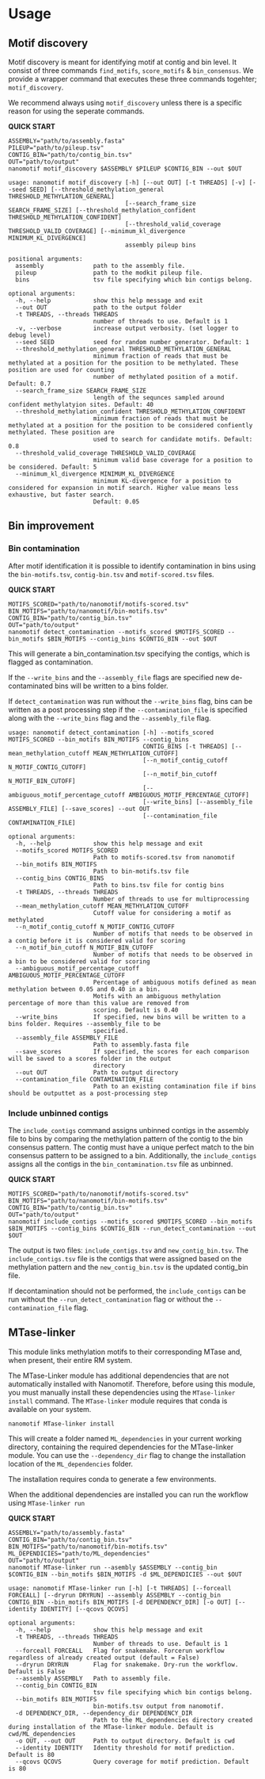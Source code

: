 # Usage

## Motif discovery

Motif discovery is meant for identifying motif at contig and bin level. It consist of three commands `find_motifs`, `score_motifs` & `bin_consensus`. We provide a wrapper command that executes these three commands togehter; `motif_discovery`.

We recommend always using `motif_discovery` unless there is a specific reason for using the seperate commands. 

**QUICK START**
```shell
ASSEMBLY="path/to/assembly.fasta"
PILEUP="path/to/pileup.tsv"
CONTIG_BIN="path/to/contig_bin.tsv"
OUT="path/to/output"
nanomotif motif_discovery $ASSEMBLY $PILEUP $CONTIG_BIN --out $OUT
```

```
usage: nanomotif motif_discovery [-h] [--out OUT] [-t THREADS] [-v] [--seed SEED] [--threshold_methylation_general THRESHOLD_METHYLATION_GENERAL]
                                 [--search_frame_size SEARCH_FRAME_SIZE] [--threshold_methylation_confident THRESHOLD_METHYLATION_CONFIDENT]
                                 [--threshold_valid_coverage THRESHOLD_VALID_COVERAGE] [--minimum_kl_divergence MINIMUM_KL_DIVERGENCE]
                                 assembly pileup bins

positional arguments:
  assembly              path to the assembly file.
  pileup                path to the modkit pileup file.
  bins                  tsv file specifying which bin contigs belong.

optional arguments:
  -h, --help            show this help message and exit
  --out OUT             path to the output folder
  -t THREADS, --threads THREADS
                        number of threads to use. Default is 1
  -v, --verbose         increase output verbosity. (set logger to debug level)
  --seed SEED           seed for random number generator. Default: 1
  --threshold_methylation_general THRESHOLD_METHYLATION_GENERAL
                        minimum fraction of reads that must be methylated at a position for the position to be methylated. These position are used for counting
                        number of methylated position of a motif. Default: 0.7
  --search_frame_size SEARCH_FRAME_SIZE
                        length of the sequnces sampled around confident methylatyion sites. Default: 40
  --threshold_methylation_confident THRESHOLD_METHYLATION_CONFIDENT
                        minimum fraction of reads that must be methylated at a position for the position to be considered confiently methylated. These position are
                        used to search for candidate motifs. Default: 0.8
  --threshold_valid_coverage THRESHOLD_VALID_COVERAGE
                        minimum valid base coverage for a position to be considered. Default: 5
  --minimum_kl_divergence MINIMUM_KL_DIVERGENCE
                        minimum KL-divergence for a position to considered for expansion in motif search. Higher value means less exhaustive, but faster search.
                        Default: 0.05
```


## Bin improvement

### Bin contamination
After motif identification it is possible to identify contamination in bins using the `bin-motifs.tsv`, `contig-bin.tsv` and `motif-scored.tsv` files.

**QUICK START**
```shell
MOTIFS_SCORED="path/to/nanomotif/motifs-scored.tsv"
BIN_MOTIFS="path/to/nanomotif/bin-motifs.tsv"
CONTIG_BIN="path/to/contig_bin.tsv"
OUT="path/to/output"
nanomotif detect_contamination --motifs_scored $MOTIFS_SCORED --bin_motifs $BIN_MOTIFS --contig_bins $CONTIG_BIN --out $OUT
```

This will generate a bin_contamination.tsv specifying the contigs, which is flagged as contamination.

If the `--write_bins` and the `--assembly_file` flags are specified new de-contaminated bins will be written to a bins folder.

If `detect_contamination` was run without the `--write_bins` flag, bins can be written as a post processing step if the `--contamination_file` is specified along with the `--write_bins` flag and the `--assembly_file` flag.


```
usage: nanomotif detect_contamination [-h] --motifs_scored MOTIFS_SCORED --bin_motifs BIN_MOTIFS --contig_bins
                                      CONTIG_BINS [-t THREADS] [--mean_methylation_cutoff MEAN_METHYLATION_CUTOFF]
                                      [--n_motif_contig_cutoff N_MOTIF_CONTIG_CUTOFF]
                                      [--n_motif_bin_cutoff N_MOTIF_BIN_CUTOFF]
                                      [--ambiguous_motif_percentage_cutoff AMBIGUOUS_MOTIF_PERCENTAGE_CUTOFF]
                                      [--write_bins] [--assembly_file ASSEMBLY_FILE] [--save_scores] --out OUT
                                      [--contamination_file CONTAMINATION_FILE]

optional arguments:
  -h, --help            show this help message and exit
  --motifs_scored MOTIFS_SCORED
                        Path to motifs-scored.tsv from nanomotif
  --bin_motifs BIN_MOTIFS
                        Path to bin-motifs.tsv file
  --contig_bins CONTIG_BINS
                        Path to bins.tsv file for contig bins
  -t THREADS, --threads THREADS
                        Number of threads to use for multiprocessing
  --mean_methylation_cutoff MEAN_METHYLATION_CUTOFF
                        Cutoff value for considering a motif as methylated
  --n_motif_contig_cutoff N_MOTIF_CONTIG_CUTOFF
                        Number of motifs that needs to be observed in a contig before it is considered valid for scoring
  --n_motif_bin_cutoff N_MOTIF_BIN_CUTOFF
                        Number of motifs that needs to be observed in a bin to be considered valid for scoring
  --ambiguous_motif_percentage_cutoff AMBIGUOUS_MOTIF_PERCENTAGE_CUTOFF
                        Percentage of ambiguous motifs defined as mean methylation between 0.05 and 0.40 in a bin.
                        Motifs with an ambiguous methylation percentage of more than this value are removed from
                        scoring. Default is 0.40
  --write_bins          If specified, new bins will be written to a bins folder. Requires --assembly_file to be
                        specified.
  --assembly_file ASSEMBLY_FILE
                        Path to assembly.fasta file
  --save_scores         If specified, the scores for each comparison will be saved to a scores folder in the output
                        directory
  --out OUT             Path to output directory
  --contamination_file CONTAMINATION_FILE
                        Path to an existing contamination file if bins should be outputtet as a post-processing step

```

### Include unbinned contigs
The `include_contigs` command assigns unbinned contigs in the assembly file to bins by comparing the methylation pattern of the contig to the bin consensus pattern. The contig must have a unique perfect match to the bin consensus pattern to be assigned to a bin. Additionally, the `include_contigs` assigns all the contigs in the `bin_contamination.tsv` file as unbinned. 

**QUICK START**
```shell
MOTIFS_SCORED="path/to/nanomotif/motifs-scored.tsv"
BIN_MOTIFS="path/to/nanomotif/bin-motifs.tsv"
CONTIG_BIN="path/to/contig_bin.tsv"
OUT="path/to/output"
nanomotif include_contigs --motifs_scored $MOTIFS_SCORED --bin_motifs $BIN_MOTIFS --contig_bins $CONTIG_BIN --run_detect_contamination --out $OUT
```

The output is two files: `include_contigs.tsv` and `new_contig_bin.tsv`. The `include_contigs.tsv` file is the contigs that were assigned based on the methylation pattern and the `new_contig_bin.tsv` is the updated contig_bin file.

If decontamination should not be performed, the `include_contigs` can be run without the `--run_detect_contamination` flag or without the `--contamination_file` flag.


## MTase-linker

This module links methylation motifs to their corresponding MTase and, when present, their entire RM system.

The MTase-Linker module has additional dependencies that are not automatically installed with Nanomotif. Therefore, before using this module, you must manually install these dependencies using the `MTase-linker install` command.
The `MTase-linker` module requires that conda is available on your system.

```
nanomotif MTase-linker install
```

This will create a folder named `ML_dependencies` in your current working directory, containing the required dependencies for the MTase-linker module. You can use the `--dependency_dir` flag to change the installation location of the `ML_dependencies` folder.

The installation requires conda to generate a few environments. 

When the additional dependencies are installed you can run the workflow using `MTase-linker run`

**QUICK START**
```shell
ASSEMBLY="path/to/assembly.fasta"
CONTIG_BIN="path/to/contig_bin.tsv"
BIN_MOTIFS="path/to/nanomotif/bin-motifs.tsv"
ML_DEPENDICIES="path/to/ML_dependencies"
OUT="path/to/output"
nanomotif MTase-linker run --asembly $ASSEMBLY --contig_bin $CONTIG_BIN --bin_motifs $BIN_MOTIFS -d $ML_DEPENDICIES --out $OUT
```

```
usage: nanomotif MTase-linker run [-h] [-t THREADS] [--forceall FORCEALL] [--dryrun DRYRUN] --assembly ASSEMBLY --contig_bin CONTIG_BIN --bin_motifs BIN_MOTIFS [-d DEPENDENCY_DIR] [-o OUT] [--identity IDENTITY] [--qcovs QCOVS]

optional arguments:
  -h, --help            show this help message and exit
  -t THREADS, --threads THREADS
                        Number of threads to use. Default is 1
  --forceall FORCEALL   Flag for snakemake. Forcerun workflow regardless of already created output (default = False)
  --dryrun DRYRUN       Flag for snakemake. Dry-run the workflow. Default is False
  --assembly ASSEMBLY   Path to assembly file.
  --contig_bin CONTIG_BIN
                        tsv file specifying which bin contigs belong.
  --bin_motifs BIN_MOTIFS
                        bin-motifs.tsv output from nanomotif.
  -d DEPENDENCY_DIR, --dependency_dir DEPENDENCY_DIR
                        Path to the ML_dependencies directory created during installation of the MTase-linker module. Default is cwd/ML_dependencies
  -o OUT, --out OUT     Path to output directory. Default is cwd
  --identity IDENTITY   Identity threshold for motif prediction. Default is 80
  --qcovs QCOVS         Query coverage for motif prediction. Default is 80
```